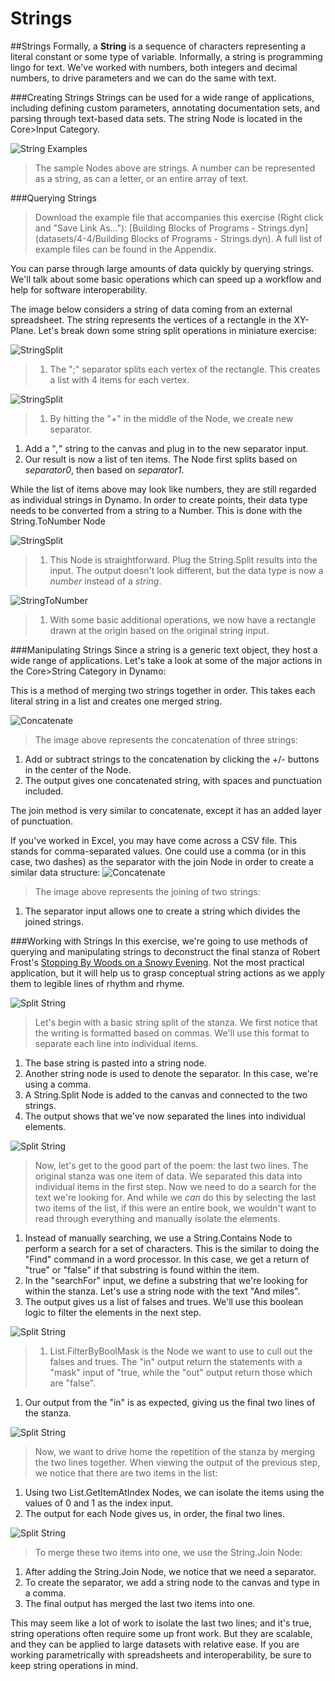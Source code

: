 # Strings

\##Strings Formally, a **String** is a sequence of characters representing a literal constant or some type of variable. Informally, a string is programming lingo for text. We've worked with numbers, both integers and decimal numbers, to drive parameters and we can do the same with text.

\###Creating Strings Strings can be used for a wide range of applications, including defining custom parameters, annotating documentation sets, and parsing through text-based data sets. The string Node is located in the Core>Input Category.

![String Examples](../../.gitbook/assets/4-4-1-005.jpg)

> The sample Nodes above are strings. A number can be represented as a string, as can a letter, or an entire array of text.

\###Querying Strings

> Download the example file that accompanies this exercise (Right click and "Save Link As..."): \[Building Blocks of Programs - Strings.dyn]\(datasets/4-4/Building Blocks of Programs - Strings.dyn). A full list of example files can be found in the Appendix.

You can parse through large amounts of data quickly by querying strings. We'll talk about some basic operations which can speed up a workflow and help for software interoperability.

The image below considers a string of data coming from an external spreadsheet. The string represents the vertices of a rectangle in the XY-Plane. Let's break down some string split operations in miniature exercise:

![StringSplit](../../.gitbook/assets/4-4-1-001.jpg)

> 1. The ";" separator splits each vertex of the rectangle. This creates a list with 4 items for each vertex.

![StringSplit](../../.gitbook/assets/4-4-1-003.jpg)

> 1. By hitting the "_+_" in the middle of the Node, we create new separator.

1. Add a "_,_" string to the canvas and plug in to the new separator input.
2. Our result is now a list of ten items. The Node first splits based on _separator0_, then based on _separator1_.

While the list of items above may look like numbers, they are still regarded as individual strings in Dynamo. In order to create points, their data type needs to be converted from a string to a Number. This is done with the String.ToNumber Node

![StringSplit](../../.gitbook/assets/4-4-1-002.jpg)

> 1. This Node is straightforward. Plug the String.Split results into the input. The output doesn't look different, but the data type is now a _number_ instead of a _string_.

![StringToNumber](../../.gitbook/assets/4-4-1-004.jpg)

> 1. With some basic additional operations, we now have a rectangle drawn at the origin based on the original string input.

\###Manipulating Strings Since a string is a generic text object, they host a wide range of applications. Let's take a look at some of the major actions in the Core>String Category in Dynamo:

This is a method of merging two strings together in order. This takes each literal string in a list and creates one merged string.

![Concatenate](../../.gitbook/assets/4-4-1-007.jpg)

> The image above represents the concatenation of three strings:

1. Add or subtract strings to the concatenation by clicking the +/- buttons in the center of the Node.
2. The output gives one concatenated string, with spaces and punctuation included.

The join method is very similar to concatenate, except it has an added layer of punctuation.

If you've worked in Excel, you may have come across a CSV file. This stands for comma-separated values. One could use a comma (or in this case, two dashes) as the separator with the join Node in order to create a similar data structure: ![Concatenate](../../.gitbook/assets/4-4-1-006.jpg)

> The image above represents the joining of two strings:

1. The separator input allows one to create a string which divides the joined strings.

\###Working with Strings In this exercise, we're going to use methods of querying and manipulating strings to deconstruct the final stanza of Robert Frost's [Stopping By Woods on a Snowy Evening](http://www.poetryfoundation.org/poem/171621). Not the most practical application, but it will help us to grasp conceptual string actions as we apply them to legible lines of rhythm and rhyme.

![Split String](<../../.gitbook/assets/00 (5).jpg>)

> Let's begin with a basic string split of the stanza. We first notice that the writing is formatted based on commas. We'll use this format to separate each line into individual items.

1. The base string is pasted into a string node.
2. Another string node is used to denote the separator. In this case, we're using a comma.
3. A String.Split Node is added to the canvas and connected to the two strings.
4. The output shows that we've now separated the lines into individual elements.

![Split String](<../../.gitbook/assets/01 (4).jpg>)

> Now, let's get to the good part of the poem: the last two lines. The original stanza was one item of data. We separated this data into individual items in the first step. Now we need to do a search for the text we're looking for. And while we _can_ do this by selecting the last two items of the list, if this were an entire book, we wouldn't want to read through everything and manually isolate the elements.

1. Instead of manually searching, we use a String.Contains Node to perform a search for a set of characters. This is the similar to doing the "Find" command in a word processor. In this case, we get a return of "true" or "false" if that substring is found within the item.
2. In the "searchFor" input, we define a substring that we're looking for within the stanza. Let's use a string node with the text "And miles".
3. The output gives us a list of falses and trues. We'll use this boolean logic to filter the elements in the next step.

![Split String](<../../.gitbook/assets/02 (2).jpg>)

> 1. List.FilterByBoolMask is the Node we want to use to cull out the falses and trues. The "in" output return the statements with a "mask" input of "true, while the "out" output return those which are "false".

1. Our output from the "in" is as expected, giving us the final two lines of the stanza.

![Split String](<../../.gitbook/assets/03 (3).jpg>)

> Now, we want to drive home the repetition of the stanza by merging the two lines together. When viewing the output of the previous step, we notice that there are two items in the list:

1. Using two List.GetItemAtIndex Nodes, we can isolate the items using the values of 0 and 1 as the index input.
2. The output for each Node gives us, in order, the final two lines.

![Split String](<../../.gitbook/assets/04 (4).jpg>)

> To merge these two items into one, we use the String.Join Node:

1. After adding the String.Join Node, we notice that we need a separator.
2. To create the separator, we add a string node to the canvas and type in a comma.
3. The final output has merged the last two items into one.

This may seem like a lot of work to isolate the last two lines; and it's true, string operations often require some up front work. But they are scalable, and they can be applied to large datasets with relative ease. If you are working parametrically with spreadsheets and interoperability, be sure to keep string operations in mind.
